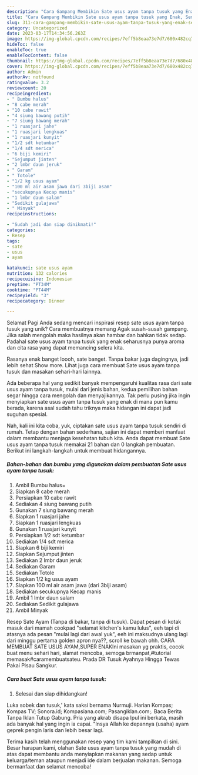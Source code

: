 ```yaml
---
description: "Cara Gampang Membikin Sate usus ayam tanpa tusuk yang Enak, Sempurna"
title: "Cara Gampang Membikin Sate usus ayam tanpa tusuk yang Enak, Sempurna"
slug: 311-cara-gampang-membikin-sate-usus-ayam-tanpa-tusuk-yang-enak-sempurna
category: Uncategorized
date: 2023-03-17T14:34:56.263Z
image: https://img-global.cpcdn.com/recipes/7eff5b8eaa73e7d7/680x482cq70/sate-usus-ayam-tanpa-tusuk-foto-resep-utama.jpg
hideToc: false
enableToc: true
enableTocContent: false
thumbnail: https://img-global.cpcdn.com/recipes/7eff5b8eaa73e7d7/680x482cq70/sate-usus-ayam-tanpa-tusuk-foto-resep-utama.jpg
cover: https://img-global.cpcdn.com/recipes/7eff5b8eaa73e7d7/680x482cq70/sate-usus-ayam-tanpa-tusuk-foto-resep-utama.jpg
author: Admin
authorAv: notfound
ratingvalue: 3.2
reviewcount: 20
recipeingredient:
- " Bumbu halus"
- "8 cabe merah"
- "10 cabe rawit"
- "4 siung bawang putih"
- "7 siung bawang merah"
- "1 ruasjari jahe"
- "1 ruasjari lengkuas"
- "1 ruasjari kunyit"
- "1/2 sdt ketumbar"
- "1/4 sdt merica"
- "6 biji kemiri"
- "Sejumput jinten"
- "2 lmbr daun jeruk"
- " Garam"
- " Totole"
- "1/2 kg usus ayam"
- "100 ml air asam jawa dari 3biji asam"
- "secukupnya Kecap manis"
- "1 lmbr daun salam"
- "Sedikit gulajawa"
- " Minyak"
recipeinstructions:

- "Sudah jadi dan siap dinikmati!"
categories:
- Resep
tags:
- sate
- usus
- ayam

katakunci: sate usus ayam 
nutrition: 132 calories
recipecuisine: Indonesian
preptime: "PT34M"
cooktime: "PT44M"
recipeyield: "3"
recipecategory: Dinner

---
```



Selamat Pagi Anda sedang mencari inspirasi resep sate usus ayam tanpa tusuk yang unik? Cara membuatnya memang Agak susah-susah gampang. Jika salah mengolah maka hasilnya akan hambar dan bahkan tidak sedap. Padahal sate usus ayam tanpa tusuk yang enak seharusnya punya aroma dan cita rasa yang dapat memancing selera kita.


Rasanya enak banget loooh, sate banget. Tanpa bakar juga dagingnya, jadi lebih sehat Show more. Lihat juga cara membuat Sate usus ayam tanpa tusuk dan masakan sehari-hari lainnya.

Ada beberapa hal yang sedikit banyak mempengaruhi kualitas rasa dari sate usus ayam tanpa tusuk, mulai dari jenis bahan, kedua pemilihan bahan segar hingga cara mengolah dan menyajikannya. Tak perlu pusing jika ingin menyiapkan sate usus ayam tanpa tusuk yang enak di mana pun kamu berada, karena asal sudah tahu triknya maka hidangan ini dapat jadi suguhan spesial.


Nah, kali ini kita coba, yuk, ciptakan sate usus ayam tanpa tusuk sendiri di rumah. Tetap dengan bahan sederhana, sajian ini dapat memberi manfaat dalam membantu menjaga kesehatan tubuh kita. Anda dapat membuat Sate usus ayam tanpa tusuk memakai 21 bahan dan 0 langkah pembuatan. Berikut ini langkah-langkah untuk membuat hidangannya.

<!--inarticleads1-->

##### Bahan-bahan dan bumbu yang digunakan dalam pembuatan Sate usus ayam tanpa tusuk:

1. Ambil  Bumbu halus=
1. Siapkan 8 cabe merah
1. Persiapkan 10 cabe rawit
1. Sediakan 4 siung bawang putih
1. Gunakan 7 siung bawang merah
1. Siapkan 1 ruasjari jahe
1. Siapkan 1 ruasjari lengkuas
1. Gunakan 1 ruasjari kunyit
1. Persiapkan 1/2 sdt ketumbar
1. Sediakan 1/4 sdt merica
1. Siapkan 6 biji kemiri
1. Siapkan Sejumput jinten
1. Sediakan 2 lmbr daun jeruk
1. Sediakan  Garam
1. Sediakan  Totole
1. Siapkan 1/2 kg usus ayam
1. Siapkan 100 ml air asam jawa (dari 3biji asam)
1. Sediakan secukupnya Kecap manis
1. Ambil 1 lmbr daun salam
1. Sediakan Sedikit gulajawa
1. Ambil  Minyak


Resep Sate Ayam (Tanpa di bakar, tanpa di tusuk). Dapat pesan di kotak masuk dari mamah cookpad &#34;selamat kitchen&#39;s kamu lulus&#34;, eeh tapi di atasnya ada pesan &#34;mulai lagi dari awal yuk&#34;, eeh ini maksudnya ulang lagi dari minggu pertama golden apron nya??, scroll ke bawah ohh. CARA MEMBUAT SATE USUS AYAM,SUPER ENAKIni masakan yg praktis, cocok buat menu sehari hari, slamat mencoba, semoga brmanpat,#tutorial memasak#caramembuatsateu. Prada DR Tusuk Ayahnya Hingga Tewas Pakai Pisau Sangkur. 

<!--inarticleads2-->

##### Cara buat Sate usus ayam tanpa tusuk:


1. Selesai dan siap dihidangkan!

Luka sobek dan tusuk,&#39; kata saksi bernama Nurmuji. Harian Kompas; Kompas TV; Sonora.id; Kompasiana.com; Pasangiklan.com;. Baca Berita Tanpa Iklan Tutup Gabung. Pria yang akrab disapa Ipul ini berkata, masih ada banyak hal yang ingin ia capai. &#34;Insya Allah ke depannya (usaha) ayam geprek pengin laris dan lebih besar lagi. 

Terima kasih telah menggunakan resep yang tim kami tampilkan di sini. Besar harapan kami, olahan Sate usus ayam tanpa tusuk yang mudah di atas dapat membantu anda menyiapkan makanan yang sedap untuk keluarga/teman ataupun menjadi ide dalam berjualan makanan. Semoga bermanfaat dan selamat mencoba!
